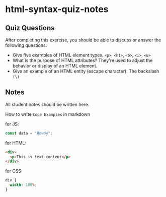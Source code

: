 # html-syntax-quiz-notes

## Quiz Questions

After completing this exercise, you should be able to discuss or answer the following questions:

- Give five examples of HTML element types.
`<p>`, `<h1>`, `<b>`, `<i>`, `<u>`
- What is the purpose of HTML attributes?
They're used to adjust the behavior or display of an HTML element.
- Give an example of an HTML entity (escape character).
The backslash `(\)`
## Notes

All student notes should be written here.


How to write `Code Examples` in markdown

for JS:

```javascript
const data = "Howdy";
```

for HTML:

```html
<div>
  <p>This is text content</p>
</div>
```

for CSS:

```css
div {
  width: 100%;
}
```
